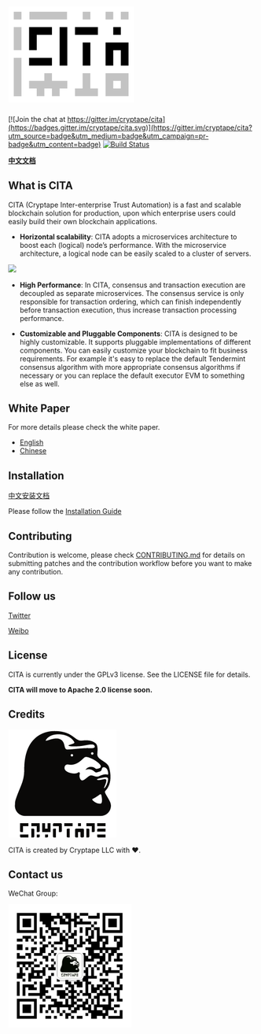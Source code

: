 # <img src="https://github.com/cryptape/assets/blob/master/CITA-logo.png?raw=true" width="256">

[![Join the chat at https://gitter.im/cryptape/cita](https://badges.gitter.im/cryptape/cita.svg)](https://gitter.im/cryptape/cita?utm_source=badge&utm_medium=badge&utm_campaign=pr-badge&utm_content=badge) [![Build Status](https://travis-ci.org/cryptape/cita.svg?branch=master)](https://travis-ci.org/cryptape/cita)

**[中文文档](http://cita.readthedocs.io/zh_CN/latest/)**

## What is CITA

CITA (Cryptape Inter-enterprise Trust Automation) is a fast and scalable blockchain solution for production, upon which enterprise users could easily build their own blockchain applications.

- **Horizontal scalability**: CITA adopts a microservices architecture to boost each (logical) node’s performance.
With the microservice architecture, a logical node can be easily scaled to a cluster of servers.

![](https://github.com/cryptape/cita-whitepaper/blob/master/en/architecture.png?raw=true)

- **High Performance**: In CITA, consensus and transaction execution are decoupled as separate microservices. The consensus service is only responsible for transaction ordering, which can finish independently before transaction execution, thus increase transaction processing performance.

- **Customizable and Pluggable Components**: CITA is designed to be highly customizable. It supports pluggable implementations of different components. You can easily customize your blockchain to fit business requirements. For example it's easy to replace the default Tendermint consensus algorithm with more appropriate consensus algorithms if necessary or you can replace the default executor EVM to something else as well.

## White Paper

For more details please check the white paper.

- [English](https://github.com/cryptape/cita-whitepaper/blob/master/en/technical-whitepaper.md)
- [Chinese](https://github.com/cryptape/cita-whitepaper/blob/master/zh/technical-whitepaper.md)

## Installation

[中文安装文档](http://cita.readthedocs.io/zh_CN/latest/getting_started.html)

Please follow the [Installation Guide](https://github.com/cryptape/cita/wiki/Installation)

## Contributing
Contribution is welcome, please check [CONTRIBUTING.md](CONTRIBUTING.md) for details on submitting patches and the contribution workflow before you want to make any contribution.

## Follow us

[Twitter](https://twitter.com/Cryptape)

[Weibo](http://weibo.com/u/6307204864)


## License

CITA is currently under the GPLv3 license. See the LICENSE file for details.

**CITA will move to Apache 2.0 license soon.**

## Credits

<img src="https://github.com/cryptape/assets/blob/master/cryptape-thinking-ape.png?raw=true">

CITA is created by Cryptape LLC with :heart:.

## Contact us

WeChat Group:

<img src="https://github.com/cryptape/assets/blob/master/cryptape-wechat.jpeg?raw=true" width="250">

